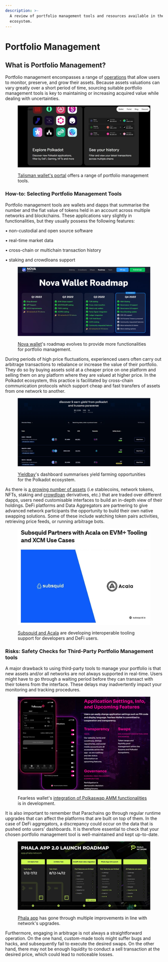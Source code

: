 ```yaml
---
description: >-
  A review of portfolio management tools and resources available in the Polkadot
  ecosystem.
---
```


# Portfolio Management

## What is Portfolio Management?

Portfolio management encompasses a range of [operations](https://dot-alert.gitbook.io/dot.alert/content/3.operations) that allow users to monitor, preserve, and grow their assets. Because assets valuations can vary greatly over a short period of time, sourcing suitable portfolio management tools is key to maintaining or increasing acquired value while dealing with uncertainties.

<figure><img src="../../../.gitbook/assets/O_SwappingTalisman (2).JPG" alt="A webpage of Talisman wallet&#x27;s website indicating its portfolio management features."><figcaption><p><a href="https://www.talisman.xyz/portal">Talisman wallet's portal</a> offers a range of portfolio management tools.</p></figcaption></figure>



### How-to: Selecting Portfolio Management Tools

Portfolio management tools are wallets and dapps that summarise the number and the fiat value of tokens held in an account across multiple networks and blockchains. These applications vary slightly in functionalities, but they usually possess the following features:

• non-custodial and open source software

• real-time market data

• cross-chain or multichain transaction history&#x20;

• staking and crowdloans support

<figure><img src="../../../.gitbook/assets/O_SwappingNovaRoadmap.JPG" alt="Nova wallet&#x27;s roadmap for the year 2022 proposing new features for portfolio management."><figcaption><p><a href="https://novawallet.io/">Nova wallet</a>'s roadmap evolves to provide more functionalities for portfolio management.</p></figcaption></figure>

During periods of high price fluctuations, experienced users often carry out arbitrage transactions to rebalance or increase the value of their portfolio. They do so by buying assets sold at a cheaper price on one platform and selling them on any platform where they are valued at higher price. In the Polkadot ecosystem, this practice is facilitated by cross-chain communication protocols which support cheap and fast transfers of assets from one network to another.&#x20;

<figure><img src="../../../.gitbook/assets/O_SwappingYieldbay.JPG" alt="Yieldbay&#x27;s dashboard giving an overview of DeFi yield farming opportunities for the Polkadot ecosystem."><figcaption><p><a href="https://list.yieldbay.io/">Yieldbay</a>'s dashboard summarises yield farming opportunities for the Polkadot ecosystem.</p></figcaption></figure>

As there is [a growing number of assets](pairs-availability.md) (i.e stablecoins, network tokens, NFTs, staking and [crowdloan](https://dot-alert.gitbook.io/dot.alert/content/3.operations/crowdfunding/crowdloans) derivatives, etc.) that are traded over different dapps, users need customisable interfaces to build an in-depth view of their holdings. DeFi platforms and Data Aggregators are partnering to give advanced network participants the opportunity to build their own native swapping solutions. Some of these include watching token pairs activities, retrieving price feeds, or running arbitrage bots.

<figure><img src="../../../.gitbook/assets/O_SwappingSubsquidAcala.JPG" alt="Subsquid’s partnerhip with Acala on EVM and XCM use cases."><figcaption><p><a href="https://medium.com/subsquid/subsquid-partners-with-acala-on-evm-tooling-and-xcm-use-cases-9de22255b6b4">Subsquid and Acala</a> are developing interoperable tooling support for developers and DeFi users. </p></figcaption></figure>



### Risks: Safety Checks for Third-Party Portfolio Management tools

A major drawback to using third-party tools to manage your portfolio is that new assets and/or all networks are not always supported in real-time. Users might have to go through a waiting period before they can transact with their tokens from the interface. These delays may inadvertently impact your monitoring and tracking procedures.

<figure><img src="../../../.gitbook/assets/O_SwappingFearlessfeatures.JPG" alt="An overview of upcoming features on Fearless wallet, including the integration of Polkaswap."><figcaption><p>Fearless wallet's <a href="https://fearlesswallet.io/#Roadmap">integration of Polkaswap AMM functionalities</a> is in development.</p></figcaption></figure>

It is also important to remember that Parachains go through regular runtime upgrades that can affect the platforms that are built on top of them. In the case of DeFi aggregators, a discrepancy could occur on the data that is pushed onto users' dashboards. It is therefore essential to check that your chosen portfolio management tool is well-maintained and kept up-to-date.

<figure><img src="../../../.gitbook/assets/O_SwappingPhaladapp.JPG" alt="A roadmap for Phala app 2.0 launch."><figcaption><p><a href="https://app.phala.network/">Phala app</a> has gone through multiple improvements in line with network's upgrades.</p></figcaption></figure>

Furthermore, engaging in arbitrage is not always a straightforward operation. On the one hand, custom-made tools might suffer bugs and hacks, and subsequently fail to execute the desired swaps. On the other hand, there may not be enough liquidity to conduct a sell transaction at the desired price, which could lead to noticeable losses.&#x20;

